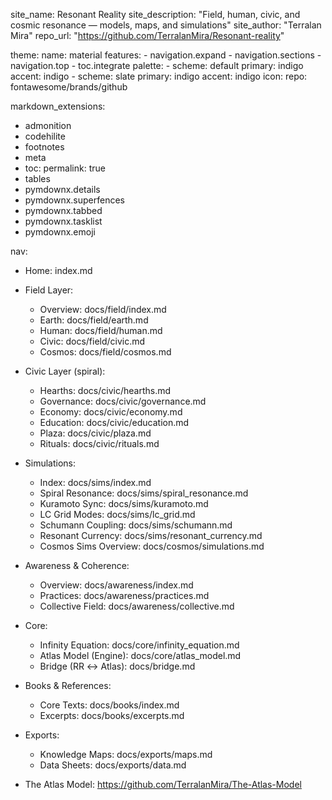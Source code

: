 site_name: Resonant Reality
site_description: "Field, human, civic, and cosmic resonance — models, maps, and simulations"
site_author: "Terralan Mira"
repo_url: "https://github.com/TerralanMira/Resonant-reality"

theme:
  name: material
  features:
    - navigation.expand
    - navigation.sections
    - navigation.top
    - toc.integrate
  palette:
    - scheme: default
      primary: indigo
      accent: indigo
    - scheme: slate
      primary: indigo
      accent: indigo
  icon:
    repo: fontawesome/brands/github

markdown_extensions:
  - admonition
  - codehilite
  - footnotes
  - meta
  - toc:
      permalink: true
  - tables
  - pymdownx.details
  - pymdownx.superfences
  - pymdownx.tabbed
  - pymdownx.tasklist
  - pymdownx.emoji

nav:
  - Home: index.md

  - Field Layer:
      - Overview: docs/field/index.md
      - Earth: docs/field/earth.md
      - Human: docs/field/human.md
      - Civic: docs/field/civic.md
      - Cosmos: docs/field/cosmos.md

  - Civic Layer (spiral):
      - Hearths: docs/civic/hearths.md
      - Governance: docs/civic/governance.md
      - Economy: docs/civic/economy.md
      - Education: docs/civic/education.md
      - Plaza: docs/civic/plaza.md
      - Rituals: docs/civic/rituals.md

  - Simulations:
      - Index: docs/sims/index.md
      - Spiral Resonance: docs/sims/spiral_resonance.md
      - Kuramoto Sync: docs/sims/kuramoto.md
      - LC Grid Modes: docs/sims/lc_grid.md
      - Schumann Coupling: docs/sims/schumann.md
      - Resonant Currency: docs/sims/resonant_currency.md
      - Cosmos Sims Overview: docs/cosmos/simulations.md

  - Awareness & Coherence:
      - Overview: docs/awareness/index.md
      - Practices: docs/awareness/practices.md
      - Collective Field: docs/awareness/collective.md

  - Core:
      - Infinity Equation: docs/core/infinity_equation.md
      - Atlas Model (Engine): docs/core/atlas_model.md
      - Bridge (RR ↔ Atlas): docs/bridge.md

  - Books & References:
      - Core Texts: docs/books/index.md
      - Excerpts: docs/books/excerpts.md

  - Exports:
      - Knowledge Maps: docs/exports/maps.md
      - Data Sheets: docs/exports/data.md

  - The Atlas Model: https://github.com/TerralanMira/The-Atlas-Model
